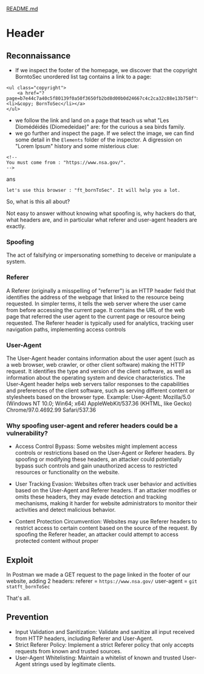[README.md](../../../README.md)
# Header
## Reconnaissance
- If we inspect the footer of the homepage, we discover that the copyright BorntoSec unordered list tag contains a link to a page:
```
<ul class="copyright">
	<a href="?page=b7e44c7a40c5f80139f0a50f3650fb2bd8d00b0d24667c4c2ca32c88e13b758f"><li>&copy; BornToSec</li></a>
</ul>

```
- we follow the link and land on a page that teach us what "Les Diomédéidés (Diomedeidae)" are: for the curious a sea birds family. 
- we go further and inspect the page. If we select the image, we can find some detail in the `Elements` folder of the inspector. A digression on "Lorem Ipsum" history and some misterious clue:

```
<!--
You must come from : "https://www.nsa.gov/".
-->
```
ans
```
let's use this browser : "ft_bornToSec". It will help you a lot.
```
So, what is this all about?

Not easy to answer without knowing what spoofing is, why hackers do that, what headers are, and in particular what referer and user-agent headers are exactly.

### Spoofing
The act of falsifying or impersonating something to deceive or manipulate a system.

### Referer
A Referer (originally a misspelling of "referrer") is an HTTP header field that identifies the address of the webpage that linked to the resource being requested. In simpler terms, it tells the web server where the user came from before accessing the current page. 
It contains the URL of the web page that referred the user agent to the current page or resource being requested.
The Referer header is typically used for analytics, tracking user navigation paths, implementing access controls

### User-Agent
The User-Agent header contains information about the user agent (such as a web browser, web crawler, or other client software) making the HTTP request.
It identifies the type and version of the client software, as well as information about the operating system and device characteristics.
The User-Agent header helps web servers tailor responses to the capabilities and preferences of the client software, such as serving different content or stylesheets based on the browser type.
Example: User-Agent: Mozilla/5.0 (Windows NT 10.0; Win64; x64) AppleWebKit/537.36 (KHTML, like Gecko) Chrome/97.0.4692.99 Safari/537.36

### Why spoofing user-agent and referer headers could be a vulnerability?
- Access Control Bypass: Some websites might implement access controls or restrictions based on the User-Agent or Referer headers. By spoofing or modifying these headers, an attacker could potentially bypass such controls and gain unauthorized access to restricted resources or functionality on the website.

- User Tracking Evasion: Websites often track user behavior and activities based on the User-Agent and Referer headers. If an attacker modifies or omits these headers, they may evade detection and tracking mechanisms, making it harder for website administrators to monitor their activities and detect malicious behavior.

- Content Protection Circumvention: Websites may use Referer headers to restrict access to certain content based on the source of the request. By spoofing the Referer header, an attacker could attempt to access protected content without proper 

## Exploit
In Postman we made a GET request to the page linked in the footer of our website, adding 2 headers:
referer = `https://www.nsa.gov/`
user-agent = `git statft_bornToSec`

That's all.

## Prevention
- Input Validation and Sanitization:
Validate and sanitize all input received from HTTP headers, including Referer and User-Agent.
- Strict Referer Policy:
Implement a strict Referer policy that only accepts requests from known and trusted sources.
- User-Agent Whitelisting:
Maintain a whitelist of known and trusted User-Agent strings used by legitimate clients.
